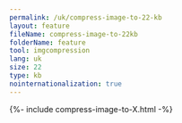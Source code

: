 ```yaml
---
permalink: /uk/compress-image-to-22-kb
layout: feature
fileName: compress-image-to-22kb
folderName: feature
tool: imgcompression
lang: uk
size: 22
type: kb
nointernationalization: true
---
```

{%- include compress-image-to-X.html -%}       
